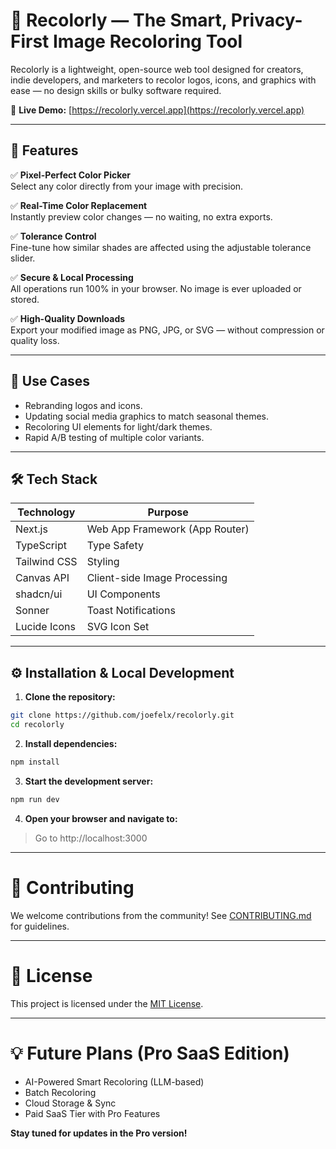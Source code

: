 # 🎨 Recolorly — The Smart, Privacy-First Image Recoloring Tool

Recolorly is a lightweight, open-source web tool designed for creators, indie developers, and marketers to recolor logos, icons, and graphics with ease — no design skills or bulky software required.

🔗 **Live Demo:** [https://recolorly.vercel.app](https://recolorly.vercel.app)

---

## 🚀 Features

✅ **Pixel-Perfect Color Picker**  
Select any color directly from your image with precision.

✅ **Real-Time Color Replacement**  
Instantly preview color changes — no waiting, no extra exports.

✅ **Tolerance Control**  
Fine-tune how similar shades are affected using the adjustable tolerance slider.

✅ **Secure & Local Processing**  
All operations run 100% in your browser. No image is ever uploaded or stored.

✅ **High-Quality Downloads**  
Export your modified image as PNG, JPG, or SVG — without compression or quality loss.

---

## 🎯 Use Cases

- Rebranding logos and icons.
- Updating social media graphics to match seasonal themes.
- Recoloring UI elements for light/dark themes.
- Rapid A/B testing of multiple color variants.

---

## 🛠 Tech Stack

| Technology   | Purpose                        |
| ------------ | ------------------------------ |
| Next.js      | Web App Framework (App Router) |
| TypeScript   | Type Safety                    |
| Tailwind CSS | Styling                        |
| Canvas API   | Client-side Image Processing   |
| shadcn/ui    | UI Components                  |
| Sonner       | Toast Notifications            |
| Lucide Icons | SVG Icon Set                   |

---

## ⚙️ Installation & Local Development

1. **Clone the repository:**

```bash
git clone https://github.com/joefelx/recolorly.git
cd recolorly
```

2. **Install dependencies:**
```bash
npm install
```

3. **Start the development server:**

```bash
npm run dev
```

4. **Open your browser and navigate to:**
> Go to http://localhost:3000


---

# 🤝 Contributing
We welcome contributions from the community!
See [CONTRIBUTING.md](./CONTRIBUTING.md) for guidelines.

---

# 📜 License
This project is licensed under the [MIT License](./LICENSE).

---

# 💡 Future Plans (Pro SaaS Edition)
- AI-Powered Smart Recoloring (LLM-based)
- Batch Recoloring
- Cloud Storage & Sync
- Paid SaaS Tier with Pro Features

**Stay tuned for updates in the Pro version!**